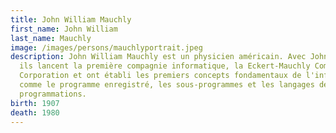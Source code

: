 ```yaml
---
title: John William Mauchly
first_name: John William
last_name: Mauchly
image: /images/persons/mauchlyportrait.jpeg
description: John William Mauchly est un physicien américain. Avec John Eckert,
  ils lancent la première compagnie informatique, la Eckert-Mauchly Computer
  Corporation et ont établi les premiers concepts fondamentaux de l'informatique
  comme le programme enregistré, les sous-programmes et les langages de
  programmations.
birth: 1907
death: 1980
---
```

